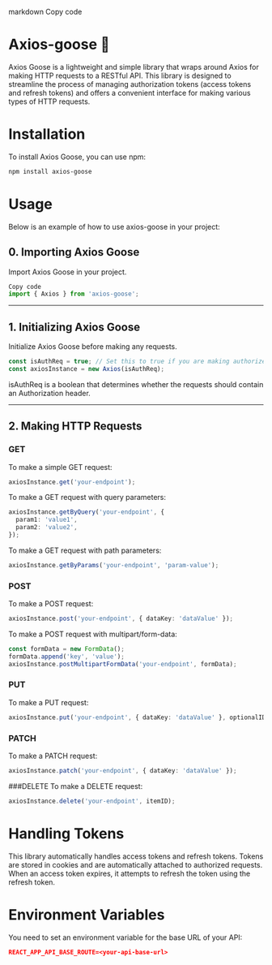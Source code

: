 markdown
Copy code

# Axios-goose 🦆

Axios Goose is a lightweight and simple library that wraps around Axios for making HTTP requests to a RESTful API. This library is designed to streamline the process of managing authorization tokens (access tokens and refresh tokens) and offers a convenient interface for making various types of HTTP requests.

# Installation

To install Axios Goose, you can use npm:

```sh
npm install axios-goose

```

# Usage

Below is an example of how to use axios-goose in your project:

## 0. Importing Axios Goose

Import Axios Goose in your project.

```javascript
Copy code
import { Axios } from 'axios-goose';
```

---

## 1. Initializing Axios Goose

Initialize Axios Goose before making any requests.

```ts
const isAuthReq = true; // Set this to true if you are making authorized requests
const axiosInstance = new Axios(isAuthReq);
```

isAuthReq is a boolean that determines whether the requests should contain an Authorization header.

---

## 2. Making HTTP Requests

### GET

To make a simple GET request:

```ts
axiosInstance.get('your-endpoint');
```

To make a GET request with query parameters:

```ts
axiosInstance.getByQuery('your-endpoint', {
  param1: 'value1',
  param2: 'value2',
});
```

To make a GET request with path parameters:

```ts
axiosInstance.getByParams('your-endpoint', 'param-value');
```

### POST

To make a POST request:

```ts
axiosInstance.post('your-endpoint', { dataKey: 'dataValue' });
```

To make a POST request with multipart/form-data:

```ts
const formData = new FormData();
formData.append('key', 'value');
axiosInstance.postMultipartFormData('your-endpoint', formData);
```

### PUT

To make a PUT request:

```ts
axiosInstance.put('your-endpoint', { dataKey: 'dataValue' }, optionalID);
```

### PATCH

To make a PATCH request:

```ts
axiosInstance.patch('your-endpoint', { dataKey: 'dataValue' });
```

###DELETE
To make a DELETE request:

```ts
axiosInstance.delete('your-endpoint', itemID);
```

# Handling Tokens

This library automatically handles access tokens and refresh tokens. Tokens are stored in cookies and are automatically attached to authorized requests. When an access token expires, it attempts to refresh the token using the refresh token.

# Environment Variables

You need to set an environment variable for the base URL of your API:

```json
REACT_APP_API_BASE_ROUTE=<your-api-base-url>
```
